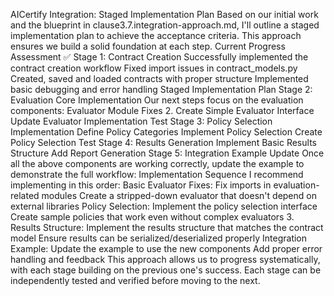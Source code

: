 AICertify Integration: Staged Implementation Plan
Based on our initial work and the blueprint in clause3.7.integration-approach.md, I'll outline a staged implementation plan to achieve the acceptance criteria. This approach ensures we build a solid foundation at each step.
Current Progress Assessment
✅ Stage 1: Contract Creation
Successfully implemented the contract creation workflow
Fixed import issues in contract_models.py
Created, saved and loaded contracts with proper structure
Implemented basic debugging and error handling
Staged Implementation Plan
Stage 2: Evaluation Core Implementation
Our next steps focus on the evaluation components:
Evaluator Module Fixes
2. Create Simple Evaluator Interface
Update Evaluator Implementation Test
Stage 3: Policy Selection Implementation
Define Policy Categories
Implement Policy Selection
Create Policy Selection Test
Stage 4: Results Generation
Implement Basic Results Structure
Add Report Generation
Stage 5: Integration Example Update
Once all the above components are working correctly, update the example to demonstrate the full workflow:
Implementation Sequence
I recommend implementing in this order:
Basic Evaluator Fixes:
Fix imports in evaluation-related modules
Create a stripped-down evaluator that doesn't depend on external libraries
Policy Selection:
Implement the policy selection interface
Create sample policies that work even without complex evaluators
3. Results Structure:
Implement the results structure that matches the contract model
Ensure results can be serialized/deserialized properly
Integration Example:
Update the example to use the new components
Add proper error handling and feedback
This approach allows us to progress systematically, with each stage building on the previous one's success. Each stage can be independently tested and verified before moving to the next.
